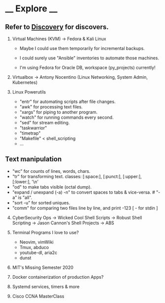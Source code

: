# \_\_ Explore \_\_

## Refer to [Discovery](./Discovery.md) for discovers.

1. Virtual Machines (KVM) -> Fedora & Kali Linux

   - Maybe I could use them temporarily for incremental backups.
   - I could surely use "Ansible" inventories to automate those machines.

   - I'm using Fedora for Oracle DB, workspace (py_projects) currently!

2. Virtualbox -> Antony Nocentino (Linux Networking, System Admin, Kubernetes)

3. Linux Powerutils

   - "entr" for automating scripts after file changes.
   - "awk" for processing text files.
   - "xargs" for piping to another program.
   - "watch" for running commands every second.
   - "sed" for stream editing.
   - "taskwarrior"
   - "timetrap"
   - "Makefile" < shell_scripting
   - ...

## Text manipulation

- "wc" for counts of lines, words, chars.
- "tr" for transforming text. classes: [:space:], [:punct:], [:upper:], [:lower:], '\n'
- "od" to make tabs visible (octal dump).
- "expand / unexpand (-a) -n" to convert spaces to tabs & vice-versa. # "-a" is "all".
- "sort -u" for sorted uniques.
- "comm" for comparing two files line by line, and print -123 [ - for stdin ]

4. CyberSecurity Ops -> Wicked Cool Shell Scripts -> Robust Shell Scripting -> Jason Cannon's Shell Projects -> ABS

5. Terminal Programs I love to use?

   - Neovim, vimWiki
   - Tmux, abduco
   - youtube-dl, aria2c
   - dunst

6. MIT's Missing Semester 2020

7. Docker containerization of production Apps?

8. Systemd services, timers & more

9. Cisco CCNA MasterClass
